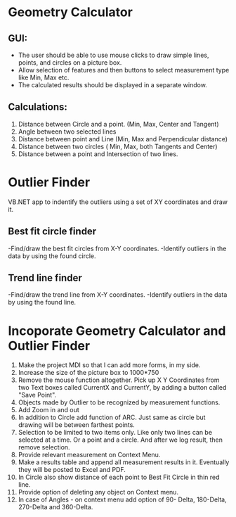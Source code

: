 # Geometry Calculator

## GUI:
- The user should be able to use mouse clicks to draw simple lines, points, and circles on a picture box.
- Allow selection of features and then buttons to select measurement type like Min, Max etc.
- The calculated results should be displayed in a separate window.

## Calculations:
1. Distance between Circle and a point. (Min, Max, Center and Tangent)
2. Angle between two selected lines
3. Distance between point and Line (Min, Max and Perpendicular distance)
4. Distance between two circles ( Min, Max, both Tangents and Center)
5. Distance between a point and Intersection of two lines.

# Outlier Finder
VB.NET app to indentify the outliers using a set of XY coordinates and draw it.

## Best fit circle finder
-Find/draw the best fit circles from X-Y coordinates.
-Identify outliers in the data by using the found circle.

## Trend line finder
-Find/draw the trend line from X-Y coordinates.
-Identify outliers in the data by using the found line.

# Incoporate Geometry Calculator and Outlier Finder

1.	Make the project MDI so that I can add more forms, in my side. 
2.	Increase the size of the picture box to 1000*750
3.	Remove the mouse function altogether. Pick up X Y Coordinates from two Text boxes called CurrentX and CurrentY, by adding a button called "Save Point". 
4.	Objects made by Outlier to be recognized by measurement functions. 
5.	Add Zoom in and out
6.	In addition to Circle add function of ARC. Just same as circle but drawing will be between farthest points. 
7.	Selection to be limited to two items only. Like only two lines can be selected at a time. Or a point and a circle. And after we log result, then remove selection. 
8.	Provide relevant measurement on Context Menu. 
9.	Make a results table and append all measurement results in it. Eventually they will be posted to Excel and PDF. 
10.	In Circle also show distance of each point to Best Fit Circle in thin red line. 
11.	Provide option of deleting any object on Context menu. 
12.	In case of Angles - on context menu add option of 90- Delta, 180-Delta, 270-Delta and 360-Delta. 


